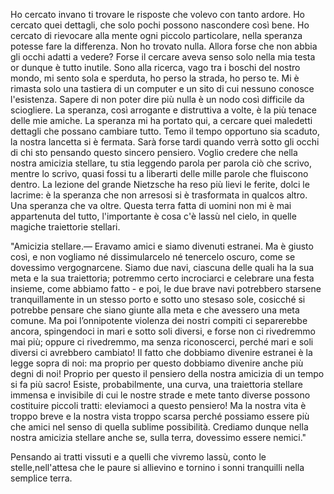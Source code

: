 Ho cercato invano ti trovare le risposte che volevo con tanto ardore. Ho cercato quei dettagli, che solo pochi possono nascondere così bene. Ho cercato di rievocare alla mente ogni piccolo particolare, nella speranza potesse fare la differenza. 
Non ho trovato nulla. Allora forse che non abbia gli occhi adatti a vedere? Forse il cercare aveva senso solo nella mia testa or dunque è tutto inutile.
Sono alla ricerca, vago tra i boschi del nostro mondo, mi sento sola e sperduta, ho perso la strada, ho perso te. 
Mi è rimasta solo una tastiera di un computer e un sito di cui nessuno conosce l'esistenza.
Sapere di non poter dire più nulla è un nodo così difficile da sciogliere. La speranza, così arrogante e distruttiva a volte, è la più tenace delle mie amiche. 
La speranza mi ha portato qui, a cercare quei maledetti dettagli che possano cambiare tutto. 
Temo il tempo opportuno sia scaduto, la nostra lancetta si è fermata.
Sarà forse tardi quando verrà sotto gli occhi di chi sto pensando questo sincero pensiero.
Voglio credere che nella nostra amicizia stellare, tu stia leggendo parola per parola ciò che scrivo, mentre lo scrivo, quasi fossi tu a liberarti delle mille parole che fluiscono dentro. 
La lezione del grande Nietzsche ha reso più lievi le ferite, dolci le lacrime: è la speranza che non arresosi si è trasformata in qualcos altro. Una speranza che va oltre.
Questa terra fatta di uomini non mi è mai appartenuta del tutto, l'importante è cosa c'è lassù nel cielo, in quelle magiche traiettorie stellari. 

"Amicizia stellare.—  Eravamo amici e siamo divenuti estranei. Ma è giusto così, e non vogliamo né dissimularcelo né tenercelo oscuro, come se dovessimo vergognarcene. Siamo due navi, ciascuna delle quali ha la sua meta e la sua traiettoria; potremmo certo incrociarci e celebrare una festa insieme, come abbiamo fatto - e poi, le due brave navi potrebbero starsene tranquillamente in un stesso porto e sotto uno stesaso sole, cosicché si potrebbe pensare che siano giunte alla meta e che avessero una meta comune. Ma poi l’onnipotente violenza dei nostri compiti ci separerebbe ancora, spingendoci in mari e sotto soli diversi, e forse non ci rivedremmo mai più; oppure ci rivedremmo, ma senza riconoscerci, perché mari e soli diversi ci avrebbero cambiato! Il fatto che dobbiamo divenire estranei è la legge sopra di noi: ma proprio per questo dobbiamo divenire anche più degni di noi! Proprio per questo il pensiero della nostra amicizia di un tempo si fa più sacro! Esiste, probabilmente, una curva, una traiettoria stellare immensa e invisibile di cui le nostre strade e mete tanto diverse possono costituire piccoli tratti: eleviamoci a questo pensiero! Ma la nostra vita è troppo breve e la nostra vista troppo scarsa perché possiamo essere più che amici nel senso di quella sublime possibilità. Crediamo dunque nella nostra amicizia stellare anche se, sulla terra, dovessimo essere nemici."

Pensando ai tratti vissuti e a quelli che vivremo lassù, conto le stelle,nell'attesa che le paure si allievino e tornino i sonni tranquilli nella semplice terra.
